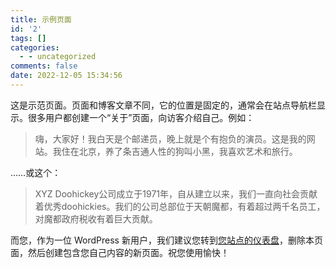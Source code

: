 ```yaml
---
title: 示例页面
id: '2'
tags: []
categories:
  - - uncategorized
comments: false
date: 2022-12-05 15:34:56
---
```


这是示范页面。页面和博客文章不同，它的位置是固定的，通常会在站点导航栏显示。很多用户都创建一个“关于”页面，向访客介绍自己。例如：

> 嗨，大家好！我白天是个邮递员，晚上就是个有抱负的演员。这是我的网站。我住在北京，养了条吉通人性的狗叫小黑，我喜欢艺术和旅行。

……或这个：

> XYZ Doohickey公司成立于1971年，自从建立以来，我们一直向社会贡献着优秀doohickies。我们的公司总部位于天朝魔都，有着超过两千名员工，对魔都政府税收有着巨大贡献。

而您，作为一位 WordPress 新用户，我们建议您转到[您站点的仪表盘](http://50.93.205.205/wp-admin/)，删除本页面，然后创建包含您自己内容的新页面。祝您使用愉快！